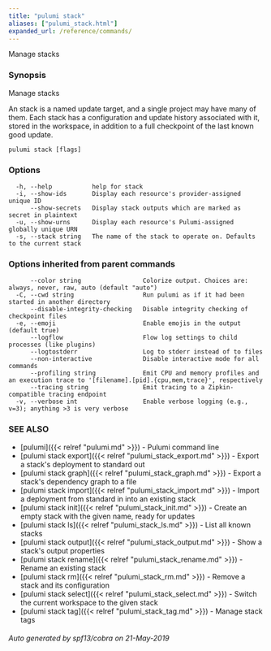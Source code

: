 ```yaml
---
title: "pulumi stack"
aliases: ["pulumi_stack.html"]
expanded_url: /reference/commands/
---
```




Manage stacks

### Synopsis

Manage stacks

An stack is a named update target, and a single project may have many of them.
Each stack has a configuration and update history associated with it, stored in
the workspace, in addition to a full checkpoint of the last known good update.


```
pulumi stack [flags]
```

### Options

```
  -h, --help           help for stack
  -i, --show-ids       Display each resource's provider-assigned unique ID
      --show-secrets   Display stack outputs which are marked as secret in plaintext
  -u, --show-urns      Display each resource's Pulumi-assigned globally unique URN
  -s, --stack string   The name of the stack to operate on. Defaults to the current stack
```

### Options inherited from parent commands

```
      --color string                 Colorize output. Choices are: always, never, raw, auto (default "auto")
  -C, --cwd string                   Run pulumi as if it had been started in another directory
      --disable-integrity-checking   Disable integrity checking of checkpoint files
  -e, --emoji                        Enable emojis in the output (default true)
      --logflow                      Flow log settings to child processes (like plugins)
      --logtostderr                  Log to stderr instead of to files
      --non-interactive              Disable interactive mode for all commands
      --profiling string             Emit CPU and memory profiles and an execution trace to '[filename].[pid].{cpu,mem,trace}', respectively
      --tracing string               Emit tracing to a Zipkin-compatible tracing endpoint
  -v, --verbose int                  Enable verbose logging (e.g., v=3); anything >3 is very verbose
```

### SEE ALSO

* [pulumi]({{< relref "pulumi.md" >}})	 - Pulumi command line
* [pulumi stack export]({{< relref "pulumi_stack_export.md" >}})	 - Export a stack's deployment to standard out
* [pulumi stack graph]({{< relref "pulumi_stack_graph.md" >}})	 - Export a stack's dependency graph to a file
* [pulumi stack import]({{< relref "pulumi_stack_import.md" >}})	 - Import a deployment from standard in into an existing stack
* [pulumi stack init]({{< relref "pulumi_stack_init.md" >}})	 - Create an empty stack with the given name, ready for updates
* [pulumi stack ls]({{< relref "pulumi_stack_ls.md" >}})	 - List all known stacks
* [pulumi stack output]({{< relref "pulumi_stack_output.md" >}})	 - Show a stack's output properties
* [pulumi stack rename]({{< relref "pulumi_stack_rename.md" >}})	 - Rename an existing stack
* [pulumi stack rm]({{< relref "pulumi_stack_rm.md" >}})	 - Remove a stack and its configuration
* [pulumi stack select]({{< relref "pulumi_stack_select.md" >}})	 - Switch the current workspace to the given stack
* [pulumi stack tag]({{< relref "pulumi_stack_tag.md" >}})	 - Manage stack tags

###### Auto generated by spf13/cobra on 21-May-2019

